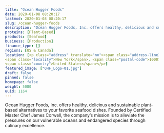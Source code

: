 ```yaml
---
title: "Ocean Hugger Foods"
date: 2020-01-08 08:20:17
lastmod: 2020-01-08 08:20:17
slug: /ocean-hugger-foods
description: "Ocean Hugger Foods, Inc. offers healthy, delicious and sustainable plant-based alternatives to your favorite seafood dishes. Founded by Certified Master Chef James Corwell, the company’s mission is to alleviate the pressures on our vulnerable oceans and endangered species through culinary excellence."
proteins: [Plant-Based]
products: [Seafood]
business: [Production]
finance_type: []
regions: [US & Canada]
location: [<p class="address" translate="no"><span class="address-line1">Broadway</span><br>
<span class="locality">New York</span>, <span class="postal-code">10007</span><br>
<span class="country">United States</span></p>]
featured_image: ["OHF_Logo-01.jpg"]
draft: false
pinned: false
homepage: false
weight: 5000
uuid: 1164
---
```

<p>Ocean Hugger Foods, Inc. offers healthy, delicious and sustainable plant-based alternatives to your favorite seafood dishes. Founded by Certified Master Chef James Corwell, the company’s mission is to alleviate the pressures on our vulnerable oceans and endangered species through culinary excellence.</p>
